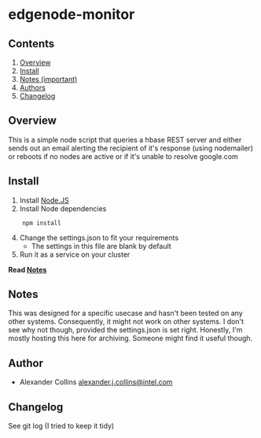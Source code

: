 # edgenode-monitor

## Contents
1. [Overview](##Overview)
2. [Install](##Install)
3. [Notes (important)](##Notes)
4. [Authors](##Authors)
5. [Changelog](##Changelog)

## Overview
This is a simple node script that queries a hbase REST server and either sends out an email alerting the recipient of it's response (using nodemailer) or reboots if no nodes are active or if it's unable to resolve google.com

## Install
1. Install [Node.JS](https://nodejs.org/)
2. Install Node dependencies
```
	npm install
```
4. Change the settings.json to fit your requirements
	* The settings in this file are blank by default
5. Run it as a service on your cluster

**Read [Notes](##Notes)**

## Notes
This was designed for a specific usecase and hasn't been tested on any other systems.
Consequently, it might not work on other systems. I don't see why not though, provided the settings.json is set right.
Honestly, I'm mostly hosting this here for archiving. Someone might find it useful though.

## Author
* Alexander Collins <alexander.j.collins@intel.com>

## Changelog
See git log (I tried to keep it tidy)
